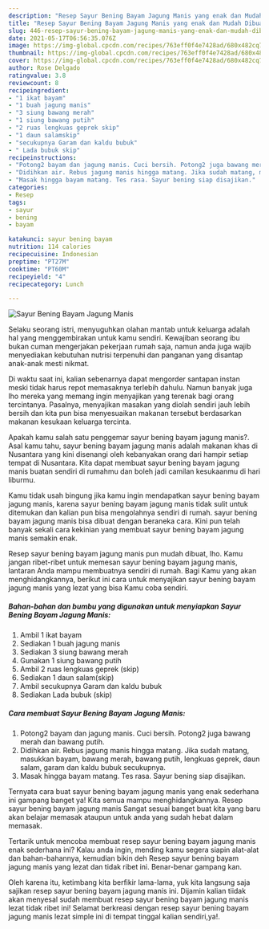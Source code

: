 ```yaml
---
description: "Resep Sayur Bening Bayam Jagung Manis yang enak dan Mudah Dibuat"
title: "Resep Sayur Bening Bayam Jagung Manis yang enak dan Mudah Dibuat"
slug: 446-resep-sayur-bening-bayam-jagung-manis-yang-enak-dan-mudah-dibuat
date: 2021-05-17T06:56:35.076Z
image: https://img-global.cpcdn.com/recipes/763eff0f4e7428ad/680x482cq70/sayur-bening-bayam-jagung-manis-foto-resep-utama.jpg
thumbnail: https://img-global.cpcdn.com/recipes/763eff0f4e7428ad/680x482cq70/sayur-bening-bayam-jagung-manis-foto-resep-utama.jpg
cover: https://img-global.cpcdn.com/recipes/763eff0f4e7428ad/680x482cq70/sayur-bening-bayam-jagung-manis-foto-resep-utama.jpg
author: Rose Delgado
ratingvalue: 3.8
reviewcount: 8
recipeingredient:
- "1 ikat bayam"
- "1 buah jagung manis"
- "3 siung bawang merah"
- "1 siung bawang putih"
- "2 ruas lengkuas geprek skip"
- "1 daun salamskip"
- "secukupnya Garam dan kaldu bubuk"
- " Lada bubuk skip"
recipeinstructions:
- "Potong2 bayam dan jagung manis. Cuci bersih. Potong2 juga bawang merah dan bawang putih."
- "Didihkan air. Rebus jagung manis hingga matang. Jika sudah matang, masukkan bayam, bawang merah, bawang putih, lengkuas geprek, daun salam, garam dan kaldu bubuk secukupnya."
- "Masak hingga bayam matang. Tes rasa. Sayur bening siap disajikan."
categories:
- Resep
tags:
- sayur
- bening
- bayam

katakunci: sayur bening bayam 
nutrition: 114 calories
recipecuisine: Indonesian
preptime: "PT27M"
cooktime: "PT60M"
recipeyield: "4"
recipecategory: Lunch

---
```



![Sayur Bening Bayam Jagung Manis](https://img-global.cpcdn.com/recipes/763eff0f4e7428ad/680x482cq70/sayur-bening-bayam-jagung-manis-foto-resep-utama.jpg)

Selaku seorang istri, menyuguhkan olahan mantab untuk keluarga adalah hal yang menggembirakan untuk kamu sendiri. Kewajiban seorang ibu bukan cuman mengerjakan pekerjaan rumah saja, namun anda juga wajib menyediakan kebutuhan nutrisi terpenuhi dan panganan yang disantap anak-anak mesti nikmat.

Di waktu  saat ini, kalian sebenarnya dapat mengorder santapan instan meski tidak harus repot memasaknya terlebih dahulu. Namun banyak juga lho mereka yang memang ingin menyajikan yang terenak bagi orang tercintanya. Pasalnya, menyajikan masakan yang diolah sendiri jauh lebih bersih dan kita pun bisa menyesuaikan makanan tersebut berdasarkan makanan kesukaan keluarga tercinta. 



Apakah kamu salah satu penggemar sayur bening bayam jagung manis?. Asal kamu tahu, sayur bening bayam jagung manis adalah makanan khas di Nusantara yang kini disenangi oleh kebanyakan orang dari hampir setiap tempat di Nusantara. Kita dapat membuat sayur bening bayam jagung manis buatan sendiri di rumahmu dan boleh jadi camilan kesukaanmu di hari liburmu.

Kamu tidak usah bingung jika kamu ingin mendapatkan sayur bening bayam jagung manis, karena sayur bening bayam jagung manis tidak sulit untuk ditemukan dan kalian pun bisa mengolahnya sendiri di rumah. sayur bening bayam jagung manis bisa dibuat dengan beraneka cara. Kini pun telah banyak sekali cara kekinian yang membuat sayur bening bayam jagung manis semakin enak.

Resep sayur bening bayam jagung manis pun mudah dibuat, lho. Kamu jangan ribet-ribet untuk memesan sayur bening bayam jagung manis, lantaran Anda mampu membuatnya sendiri di rumah. Bagi Kamu yang akan menghidangkannya, berikut ini cara untuk menyajikan sayur bening bayam jagung manis yang lezat yang bisa Kamu coba sendiri.

<!--inarticleads1-->

##### Bahan-bahan dan bumbu yang digunakan untuk menyiapkan Sayur Bening Bayam Jagung Manis:

1. Ambil 1 ikat bayam
1. Sediakan 1 buah jagung manis
1. Sediakan 3 siung bawang merah
1. Gunakan 1 siung bawang putih
1. Ambil 2 ruas lengkuas geprek (skip)
1. Sediakan 1 daun salam(skip)
1. Ambil secukupnya Garam dan kaldu bubuk
1. Sediakan  Lada bubuk (skip)




<!--inarticleads2-->

##### Cara membuat Sayur Bening Bayam Jagung Manis:

1. Potong2 bayam dan jagung manis. Cuci bersih. Potong2 juga bawang merah dan bawang putih.
1. Didihkan air. Rebus jagung manis hingga matang. Jika sudah matang, masukkan bayam, bawang merah, bawang putih, lengkuas geprek, daun salam, garam dan kaldu bubuk secukupnya.
1. Masak hingga bayam matang. Tes rasa. Sayur bening siap disajikan.




Ternyata cara buat sayur bening bayam jagung manis yang enak sederhana ini gampang banget ya! Kita semua mampu menghidangkannya. Resep sayur bening bayam jagung manis Sangat sesuai banget buat kita yang baru akan belajar memasak ataupun untuk anda yang sudah hebat dalam memasak.

Tertarik untuk mencoba membuat resep sayur bening bayam jagung manis enak sederhana ini? Kalau anda ingin, mending kamu segera siapin alat-alat dan bahan-bahannya, kemudian bikin deh Resep sayur bening bayam jagung manis yang lezat dan tidak ribet ini. Benar-benar gampang kan. 

Oleh karena itu, ketimbang kita berfikir lama-lama, yuk kita langsung saja sajikan resep sayur bening bayam jagung manis ini. Dijamin kalian tiidak akan menyesal sudah membuat resep sayur bening bayam jagung manis lezat tidak ribet ini! Selamat berkreasi dengan resep sayur bening bayam jagung manis lezat simple ini di tempat tinggal kalian sendiri,ya!.

